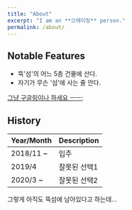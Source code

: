 ```yaml
---
title: "About"
excerpt: "I am an **으메이징** person."
permalink: /about/
---
```


## Notable Features

- 뚝'섬'의 어느 5층 건물에 산다.
- 자기가 무슨 '섬'에 사는 줄 안다.

[그냥 구글링이나 하세요 ㅡㅡ;](https://www.google.com/)

## History

| Year/Month | Description |
| ------------ | ----------- |
| 2018/11 ~ | 입주 |
| 2019/4 | 잘못된 선택1 |
| 2020/3 ~ | 잘못된 선택2 |

그렇게 아직도 뚝섬에 남아있다고 하는데...
